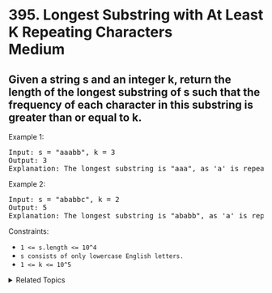 # 395. Longest Substring with At Least K Repeating Characters<br> Medium

## Given a string s and an integer k, return the length of the longest substring of s such that the frequency of each character in this substring is greater than or equal to k.

Example 1:

<pre>
Input: s = "aaabb", k = 3
Output: 3
Explanation: The longest substring is "aaa", as 'a' is repeated 3 times.
</pre>

Example 2:

<pre>
Input: s = "ababbc", k = 2
Output: 5
Explanation: The longest substring is "ababb", as 'a' is repeated 2 times and 'b' is repeated 3 times.
</pre>

Constraints:

- `1 <= s.length <= 10^4`
- `s consists of only lowercase English letters.`
- `1 <= k <= 10^5`

<details>

<summary> Related Topics </summary>

-   `Sliding Window`

</details>

